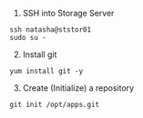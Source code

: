 1. SSH into Storage Server
```
ssh natasha@ststor01
sudo su -
```

2. Install git
```
yum install git -y
```

3. Create (Initialize) a repository
```
git init /opt/apps.git
```